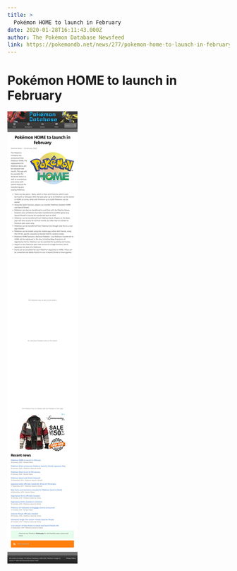 ```yaml
---
title: >
  Pokémon HOME to launch in February
date: 2020-01-28T16:11:43.000Z
author: The Pokémon Database Newsfeed
link: https://pokemondb.net/news/277/pokemon-home-to-launch-in-february
---
```

# Pokémon HOME to launch in February

[![Pokémon HOME to launch in February](./screenshot.png)](https://pokemondb.net/news/277/pokemon-home-to-launch-in-february)
